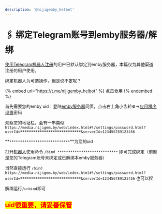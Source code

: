 ```yaml
---
description: '@nijigemby_helbot'
---
```


# 🖇 绑定Telegram账号到emby服务器/解绑

[使用Telegram机器人注册](<register via bot.md>)的用户已默认绑定到emby服务器，本篇仅为其他渠道注册的用户使用。

绑定机器人为可选操作，但是说不定呢？

{% embed url="https://t.me/nijigemby_helbot" %}
点击食用
{% endembed %}

首先需要您的emby uid：登陆[emby服务器](http://media.nijigem.by)网页，点击右上角小齿轮⚙️→[应用程序设置](https://media.nijigem.by/web/index.html#!/settings)密码

观察您的地址栏，会有一串类似 `https://media.nijigem.by/web/index.html#!/settings/password.html?userId=`**`****************************`**`&serverId=123456789123456`

**`****************************`**为您的uid



打开[机器人](https://t.me/nijigemby\_helbot)使用命令 `/bind ****************************` 即可完成绑定（前题是您的Telegram账号未绑定或已解绑本emby服务器）

当然直接运行 `/bind https://media.nijigem.by/web/index.html#!/settings/password.html?userId=`**`****************************`**`&serverId=123456789123456` 也可以捏



解绑运行`/unbind`即可

## <mark style="color:red;">uid很重要，请妥善保管</mark>



